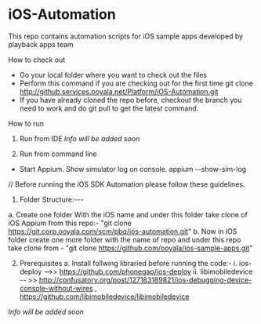 iOS-Automation
==============

This repo contains automation scripts for iOS sample apps developed by playback apps team

How to check out
- Go your local folder where you want to check out the files 
- Perform this command if you are checking out for the first time 
  git clone http://github.services.ooyala.net/Platform/iOS-Automation.git
- If you have already cloned the repo before, checkout the branch you need to work and do git pull to get the latest command. 


How to run

1. Run from IDE
*Info will be added soon*


2. Run from command line
- Start Appium. Show simulator log on console.
appium --show-sim-log




// Before running the iOS SDK Automation please follow these guidelines.

1. Folder Structure:---

a. Create one folder With the iOS name and under this folder take clone of iOS Appium from this repo:- "git clone https://git.corp.ooyala.com/scm/pbq/ios-automation.git"
b. Now in iOS folder create one more folder with the name of repo and under this repo take clone from - "git clone https://github.com/ooyala/ios-sample-apps.git"

2. Prerequisites
 a. Install follwing libraried before running the code:-
    i. ios-deploy -->> https://github.com/phonegap/ios-deploy
   ii. libimobiledevice -- >> http://confusatory.org/post/127183189821/ios-debugging-device-console-without-wires , https://github.com/libimobiledevice/libimobiledevice



*Info will be added soon*

